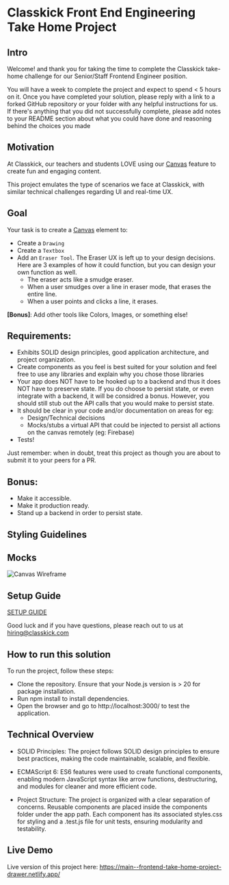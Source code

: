 # Classkick Front End Engineering Take Home Project

## Intro

Welcome! and thank you for taking the time to complete the Classkick take-home challenge for our Senior/Staff Frontend Engineer position.

You will have a week to complete the project and expect to spend < 5 hours on it. Once you have completed your solution, please reply with a link to a forked GitHub repository or your folder with any helpful instructions for us.
If there's anything that you did not successfully complete, please add notes to your README section about what you could have done and reasoning behind the choices you made

## Motivation

At Classkick, our teachers and students LOVE using our [Canvas](https://developer.mozilla.org/en-US/docs/Web/API/Canvas_API/Tutorial) feature to create fun and engaging content.

This project emulates the type of scenarios we face at Classkick, with similar technical challenges regarding UI and real-time UX.

## Goal

Your task is to create a [Canvas](https://developer.mozilla.org/en-US/docs/Web/API/Canvas_API/Tutorial) element to:

- Create a `Drawing`
- Create a `Textbox`
- Add an `Eraser Tool`. The Eraser UX is left up to your design decisions. Here are 3 examples of how it could function, but you can design your own function as well.
  - The eraser acts like a smudge eraser.
  - When a user smudges over a line in eraser mode, that erases the entire line.
  - When a user points and clicks a line, it erases.

**[Bonus]**: Add other tools like Colors, Images, or something else!

## Requirements:

- Exhibits SOLID design principles, good application architecture, and project organization.
- Create components as you feel is best suited for your solution and feel free to use any libraries and explain why you chose those libraries
- Your app does NOT have to be hooked up to a backend and thus it does NOT have to preserve state. If you do choose to persist state, or even integrate with a backend, it will be considred a bonus. However, you should still stub out the API calls that you would make to persist state.
- It should be clear in your code and/or documentation on areas for eg:
  - Design/Technical decisions
  - Mocks/stubs a virtual API that could be injected to persist all actions on the canvas remotely (eg: Firebase)
- Tests!

Just remember: when in doubt, treat this project as though you are about to submit it to your peers for a PR.

## Bonus:

- Make it accessible.
- Make it production ready.
- Stand up a backend in order to persist state.

## Styling Guidelines

## Mocks

![Canvas Wireframe](public/classkick-take-home.png)

## Setup Guide

[SETUP GUIDE](SETUP.md)

Good luck and if you have questions, please reach out to us at hiring@classkick.com

## How to run this solution

To run the project, follow these steps:

- Clone the repository.
  Ensure that your Node.js version is > 20 for package installation.
- Run npm install to install dependencies.
- Open the browser and go to http://localhost:3000/ to test the application.

## Technical Overview

- SOLID Principles: The project follows SOLID design principles to ensure best practices, making the code maintainable, scalable, and flexible.

- ECMAScript 6: ES6 features were used to create functional components, enabling modern JavaScript syntax like arrow functions, destructuring, and modules for cleaner and more efficient code.

- Project Structure: The project is organized with a clear separation of concerns. Reusable components are placed inside the components folder under the app path. Each component has its associated styles.css for styling and a .test.js file for unit tests, ensuring modularity and testability.

## Live Demo

Live version of this project here: https://main--frontend-take-home-project-drawer.netlify.app/

